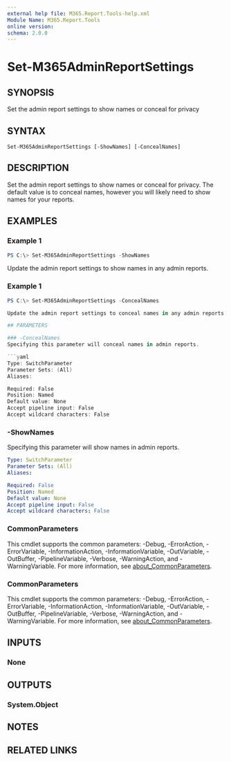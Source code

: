 ```yaml
---
external help file: M365.Report.Tools-help.xml
Module Name: M365.Report.Tools
online version:
schema: 2.0.0
---
```


# Set-M365AdminReportSettings

## SYNOPSIS
Set the admin report settings to show names or conceal for privacy

## SYNTAX

```
Set-M365AdminReportSettings [-ShowNames] [-ConcealNames]
```

## DESCRIPTION
Set the admin report settings to show names or conceal for privacy. The default value is to conceal names,
however you will likely need to show names for your reports. 

## EXAMPLES

### Example 1
```powershell
PS C:\> Set-M365AdminReportSettings -ShowNames
```

Update the admin report settings to show names in any admin reports. 

### Example 1
```powershell
PS C:\> Set-M365AdminReportSettings -ConcealNames

Update the admin report settings to conceal names in any admin reports. 

## PARAMETERS

### -ConcealNames
Specifying this parameter will conceal names in admin reports. 

```yaml
Type: SwitchParameter
Parameter Sets: (All)
Aliases:

Required: False
Position: Named
Default value: None
Accept pipeline input: False
Accept wildcard characters: False
```

### -ShowNames
Specifying this parameter will show names in admin reports. 

```yaml
Type: SwitchParameter
Parameter Sets: (All)
Aliases:

Required: False
Position: Named
Default value: None
Accept pipeline input: False
Accept wildcard characters: False
```

### CommonParameters
This cmdlet supports the common parameters: -Debug, -ErrorAction, -ErrorVariable, -InformationAction, -InformationVariable, -OutVariable, -OutBuffer, -PipelineVariable, -Verbose, -WarningAction, and -WarningVariable. For more information, see [about_CommonParameters](http://go.microsoft.com/fwlink/?LinkID=113216).

### CommonParameters
This cmdlet supports the common parameters: -Debug, -ErrorAction, -ErrorVariable, -InformationAction, -InformationVariable, -OutVariable, -OutBuffer, -PipelineVariable, -Verbose, -WarningAction, and -WarningVariable. For more information, see [about_CommonParameters](http://go.microsoft.com/fwlink/?LinkID=113216).

## INPUTS

### None

## OUTPUTS

### System.Object
## NOTES

## RELATED LINKS
